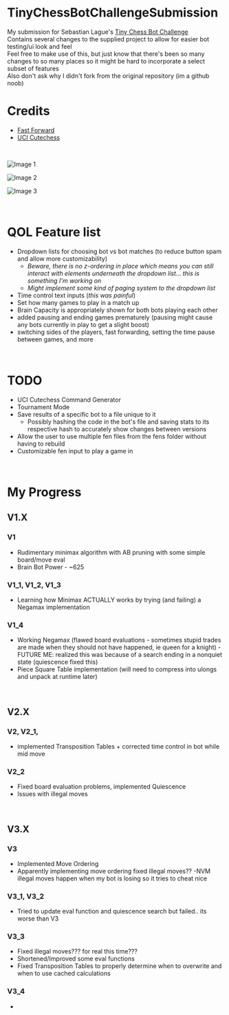 # TinyChessBotChallengeSubmission
My submission for Sebastian Lague's [Tiny Chess Bot Challenge](https://github.com/SebLague/Chess-Challenge) <br>
Contains several changes to the supplied project to allow for easier bot testing/ui look and feel <br>
Feel free to make use of this, but just know that there's been so many changes to so many places so it might be hard to incorporate a select subset of features <br>
Also don't ask why I didn't fork from the original repository (im a github noob) <br>

# Credits
- [Fast Forward](https://github.com/GheorgheMorari/Chess-Challenge)
- [UCI Cutechess](https://github.com/GediminasMasaitis/Chess-Challenge-Uci/tree/uci)

<br>

![Image 1](https://github.com/Alientation/TinyChessBotChallengeSubmission/assets/87630050/6755263e-ea23-4ad5-b191-9725d9dd13dd) 

![Image 2](https://github.com/Alientation/TinyChessBotChallengeSubmission/assets/87630050/31a638a0-921f-4400-bfd9-f4c8c43e0e5c) 

![Image 3](https://github.com/Alientation/TinyChessBotChallengeSubmission/assets/87630050/8603e076-6020-4105-a185-a5bc0e1d1255) 

<br>


# QOL Feature list
- Dropdown lists for choosing bot vs bot matches (to reduce button spam and allow more customizability)
  - *Beware, there is no z-ordering in place which means you can still interact with elements underneath the dropdown list... this is something I'm working on*
  - *Might implement some kind of paging system to the dropdown list*  
- Time control text inputs (*this was painful*)
- Set how many games to play in a match up
- Brain Capacity is appropriately shown for both bots playing each other
- added pausing and ending games prematurely (pausing might cause any bots currently in play to get a slight boost)
- switching sides of the players, fast forwarding, setting the time pause between games, and more

<br>

# TODO
- UCI Cutechess Command Generator
- Tournament Mode
- Save results of a specific bot to a file unique to it
  - Possibly hashing the code in the bot's file and saving stats to its respective hash to accurately show changes between versions 
- Allow the user to use multiple fen files from the fens folder without having to rebuild
- Customizable fen input to play a game in

<br>

# My Progress

## V1.X
### V1
- Rudimentary minimax algorithm with AB pruning with some simple board/move eval
- Brain Bot Power - ~625

### V1_1, V1_2, V1_3
- Learning how Minimax ACTUALLY works by trying (and failing) a Negamax implementation

### V1_4
- Working Negamax (flawed board evaluations - sometimes stupid trades are made when they should not have happened, ie queen for a knight) - FUTURE ME: realized this was because of a search ending in a nonquiet state (quiescence fixed this)
- Piece Square Table implementation (will need to compress into ulongs and unpack at runtime later)

<br>

## V2.X

### V2, V2_1, 
- implemented Transposition Tables + corrected time control in bot while mid move
  
### V2_2
- Fixed board evaluation problems, implemented Quiescence
- Issues with illegal moves

<br>

## V3.X

### V3
- Implemented Move Ordering
- Apparently implementing move ordering fixed illegal moves?? -NVM illegal moves happen when my bot is losing so it tries to cheat nice

### V3_1, V3_2
- Tried to update eval function and quiescence search but failed.. its worse than V3

### V3_3
- Fixed illegal moves??? for real this time???
- Shortened/Improved some eval functions
- Fixed Transposition Tables to properly determine when to overwrite and when to use cached calculations

### V3_4
- 

